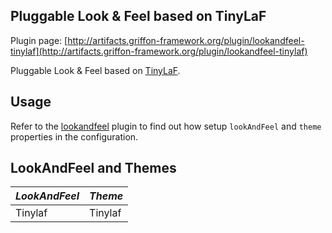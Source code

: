 
Pluggable Look & Feel based on TinyLaF
--------------------------------------

Plugin page: [http://artifacts.griffon-framework.org/plugin/lookandfeel-tinylaf](http://artifacts.griffon-framework.org/plugin/lookandfeel-tinylaf)


Pluggable Look & Feel based on [TinyLaF][1].

Usage
-----

Refer to the [lookandfeel][2] plugin to find out how setup `lookAndFeel` and `theme` properties in the configuration.

LookAndFeel and Themes
----------------------
| *LookAndFeel* | *Theme*  |
| ------------- | -------- |
| Tinylaf       | Tinylaf  |

[1]: http://www.muntjak.de/hans/java/tinylaf/index.html
[2]: /plugin/lookandfeel

